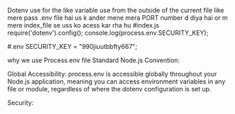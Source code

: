 Dotenv use for the like variable use from the outside of the current file 
like mere pass .env file hai us k ander mene mera PORT number d diya hai or m mere index_file se uss ko acess kar rha hu 
#index.js
require('dotenv').config();
console.log(process.env.SECURITY_KEY);

#.env
SECURITY_KEY = "990jiuutbbfty667";

why we use Process.env file
 Standard Node.js Convention:
 
 Global Accessibility:
process.env is accessible globally throughout your Node.js application,
meaning you can access environment variables in any file or module,
regardless of where the dotenv configuration is set up.

Security:
